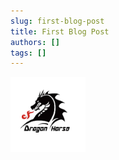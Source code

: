 ```yaml
---
slug: first-blog-post
title: First Blog Post
authors: []
tags: []
---
```


![](../static/images/logo.png)
